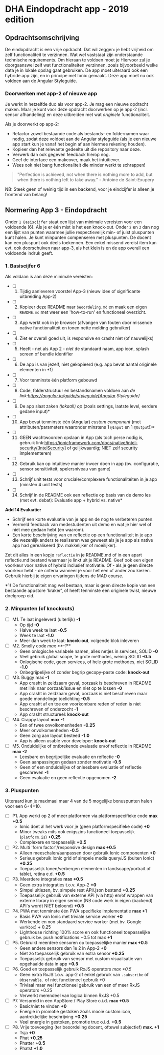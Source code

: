 # DHA Eindopdracht app - 2019 edition

## Opdrachtsomschrijving
De eindopdracht is een vrije opdracht. Dat wil zeggen: je hebt vrijheid om zelf functionaliteit te verzinnen. Wat wel vaststaat zijn onderstaande technische requirements. Om hieraan te voldoen moet je Hiervoor zul je doorgaanswel zelf wat functionaliteiten verzinnen, zoals bijvoorbeeld welke data je in lokale opslag gaat gebruiken. De app moet uiteraard ook een hybride app zijn, en in principe met Ionic gemaakt. Deze app moet nu ook voldoen aan de Angular Styleguide.

### Doorwerken met app-2 of nieuwe app
Je werkt in hetzelfde duo als voor app-2. Je mag een nieuwe opdracht maken. Maar je kunt voor deze opdracht doorwerken op je app-2 (incl. sensor afhandeling) en deze uitbreiden met wat *originele* functionaliteit.

Als je doorwerkt op app-2:
- Refactor zowel bestaande code als bestands- en foldernamen waar nodig, zodat deze voldoet aan de Angular styleguide (als je een nieuwe app start kun je vanaf het begin af aan hiermee rekening houden).
- Kopieer dan het relevante gedeelte uit die repository naar deze.
- Verwerk dan ook gegeven feedback hierop nog.
- Geef de interface een makeover, maak het intuitiever.
- Wees ook niet bang functionaliteit die minder werkt te schrappen!

>"Perfection is achieved, not when there is nothing more to add, but when there is nothing left to take away." - Antoine de Saint-Exupery

NB: Steek geen of weinig tijd in een backend, voor je eindcijfer is alleen je frontend van belang!

## Normering App 3 - Eindopdracht
Onder `1 Basiscijfer` staat een lijst van minimale vereisten voor een voldoende (6). Als je er één mist is het een knock-out. Onder `2` en `3` dan nog een lijst van punten waarmee jullie respectievelijk min- of juist pluspunten kunt halen. Je kunt minpunten compenseren met pluspunten. De docent kan een pluspunt ook deels toekennen. Een enkel missend vereist item kan evt. ook doorschuiven naar app-3, als het klein is en de app overall een voldoende indruk geeft.

### 1. Basiscijfer 6
Als voldaan is aan deze minimale vereisten:

- [ ] 1. Tijdig aanleveren voorstel App-3 (nieuw idee of significante uitbreiding App-2)
- [ ] 2. Kopieer deze README naar `beoordeling.md` en maak een eigen `README.md` met weer een 'how-to-run' en functioneel overzicht.
- [ ] 3. App werkt ook in je browser (afvangen van fouten door missende native functionaliteit en tonen nette melding gebruiker)
- [ ] 4. Ziet er overall goed uit, is responsive en crasht niet (of nauwelijks)
- [ ] 5. Heeft - net als App 2 - *niet* de standaard naam, app icon, splash screen of bundle identifier
- [ ] 6. De app is van jezelf, niet gekopieerd (e.g. app bevat aantal originele elementen in *1)
- [ ] 7. Voor tenminste één platform gebouwd
- [ ] 8. Code, folderstructuur en bestandsnamen voldoen aan *de link:https://angular.io/guide/styleguide[Angular Styleguide]*
- [ ] 9. De app slaat zaken *(lokaal!) op* (zoals settings, laatste level, eerdere gedane input)*
- [ ] 10. App bevat tenminste één (Angular) *custom component* (met attributen/parameters waaronder minstens 1 `@Input` en 1 `@Output`!)*
- [ ] 11. GEEN wachtwoorden opslaan in App (als toch perse nodig is, gebruik link:https://ionicframework.com/docs/native/intel-security/[IntelSecurity] of gelijkwaardig; NIET zelf security implementeren)
- [ ] 12. Gebruik kan op intuitieve manier invoer doen in app (bv. configuratie, sensor sensitiviteit, spelersniveau van game)
- [ ] 13. Schrijf unit tests voor cruciale/complexere functionaliteiten in je app (minsten 4 unit tests)
- [ ] 14. Schrijf in de README ook een reflectie op basis van de demo les (met evt. debat): Evaluatie app + hybrid vs. native*

**Add 14 Evaluatie:**
- Schrijf een korte evaluatie van je app en de nog te verbeteren punten.
- Vermeld feedback van medestudenten uit demo en wat je hier wel of niet mee gedaan hebt (en waarom).
- Een korte beschrijving van en reflectie op een functionaliteit in je app die wezenlijk anders te realiseren was geweest als je je app als native app had gerealiseerd (bv. makkelijker of moeilijker).

Zet dit alles in een kopje `reflectie` in je README.md of in een apart reflectie.md bestand waarnaar je linkt uit je README. Geef ook een eigen voorkeur voor native of hybrid inclusief motivatie. Of - als je geen directe voorkeur hebt - de criteria wanneer je voor het een of ander zou kiezen. Gebruik hierbij je eigen ervaringen tijdens de MAD course.

*1) De functionaliteit mag wel bestaan, maar is geen directe kopie van een bestaande appstore 'kraker', of heeft tenminste een originele twist, nieuwe doelgroep oid.

### 2. Minpunten (of knockouts)
- [ ] M1. Te laat ingeleverd (uiterlijk) **-1**
    - Op tijd **-0**
    - Halve week te laat **-0.5**
    - Week te laat **-1.0**
    - Meer dan week te laat: **knock-out**, volgende blok inleveren
- [ ] M2. Smelly code _max **-1_**
    - Geen onlogische variabele namen, alles netjes in services, SOLID **-0**
    - Veel gebruik global scope, te grote methodes, weinig SOLID **-0.5**
    - Onlogische code, geen services, of hele grote methodes, niet SOLID **-1.0**
    - Onbegrijpelijke of zonder begrip gecopy-paste code: **knock-out**
- [ ] M3. Buggy max **-1**
    - App crasht in zeldzaam geval, oorzaak is beschreven in README met link naar oorzaak/issue en niet op te lossen **-0**
    - App crasht in zeldzaam geval, oorzaak is niet beschreven maar goede mondelinge toelichting **-0.5**
    - App crasht af en toe om voorkombare reden of reden is niet beschreven of onderzocht **-1**
    - App crasht structureel: **knock-out**
- [ ] M4. Crappy layout **max -1**
    - Een of twee onvolkomenheden **-0.25**
    - Meer onvolkomenheden **-0.5**
    - Geen zorg aan layout besteed **-1.0** 
    - App is alleen usable voor developer: **knock-out**
- [ ] M5. Onduidelijke of ontbrekende evaluatie en/of reflectie in README **max -2**
    - Leesbare en begrijpelijke evaluatie en reflectie **-0**
    - Geen aanpassingen gedaan zonder motivatie **-0.5**
    - Geen of een onduidelijke of onleesbare evaluatie of reflectie geschreven **-1**
    - Geen evaluatie en geen reflectie opgenomen **-2**

### 3. Pluspunten
Uiteraard kun je maximaal maar 4 van de 5 mogelijke bonuspunten halen voor een 6+4=10.

- [ ] P1. App werkt op 2 of meer platformen via platformspecifieke code **max +0.5**
    - Ionic doet al het werk voor je (geen platformspecifieke code) **+0**
    - Minor tweaks mits ook enigszins functioneel toepasselijk (`platform.is`) **+0.25**
    - Complexere en toepasselijk **+0.5**
- [ ] P2. Multi 'form factor'/responsive design **max +0.5**
    - Alleen meeschalen/aanpassen door gebruik Ionic componenten **+0**
    - Serieus gebruik Ionic grid of simpele media query/JS (buiten Ionic) **+0.25**
    - Toepasselijk tonen/verbergen elementen in landscape/portrait of tablet, retina e.d. **+0.5**
- [ ] P3. Meerdere integraties **max +0.5**
    - Geen extra integraties t.o.v. App-2 **+0**
    - Simpel uitlezen, bv. simpele rest API/.json bestand **+0.25**
    - Toepasselijk gebruik van externe API (via http) en/of wrappen van externe library in eigen service (NB code werk in eigen (backend) API's wordt NIET beloond) **+0.5**
- [ ] P4. PWA met tenminste één PWA specifieke implementatie **max +1**
    - Basis PWA van Ionic met triviale service worker **+0**
    - Werkende en non standaard service worker (met bv. Google `workbox`) + 0.25
    - Lighthouse richting 100% score en ook functioneel toepasselijke gebruik bv. push notifications +0.5 tot max **+1**
- [ ] P5. Gebruikt meerdere sensoren op toepasselijke manier **max +0.5**
    - Geen andere sensors dan 1e 2 in App-2 **+0**
    - Niet zo toepasselijk gebruik van extra sensor **+0.25**
    - Toepasselijk gebruik van sensor met custom visualisatie van opgehaalde data in app **+0.5**
- [ ] P6. Goed en toepasselijk gebruik RxJS operators _max +0.5_
    - Geen extra RxJS t.o.v. app-2 of enkel gebruik van `.subscribe`  of `Observable.` of niet functioneel gebruik +0
    - Triviaal maar wel functioneel gebruik van een of meer RxJS operators +0.25
    - Verwerkt merendeel van logica binnen RxJS +0.5
- [ ] P7. Verspreid in een AppStore / Play Store o.i.d. **max +0.5**
    - Basic/niet te vinden **+0**
    - Energie in promotie gestoken zoals mooie custom icon, aantrekkelijke beschrijving **+0.25**
    - Veel energie in gestoken, promotie truc o.i.d. **+0.5**
- [ ] P8. Vrije toevoeging (ter beoordeling docent, oftewel subjectief) **max. +1**
    - Tsja **+0**
    - Phat **+0.25**
    - Phatter **+0.5**
    - Phatst **+1.0**
